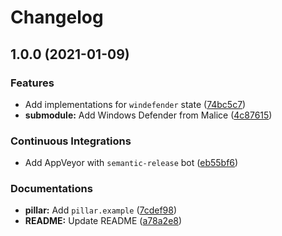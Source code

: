 # Changelog

## 1.0.0 (2021-01-09)


### Features

* Add implementations for `windefender` state ([74bc5c7](https://github.com/extra2000/windefender-formula/commit/74bc5c76e5f22cfc3191b9a9dca9aaf6c26a626e))
* **submodule:** Add Windows Defender from Malice ([4c87615](https://github.com/extra2000/windefender-formula/commit/4c87615cab9f8d60679646ed84f9050b5f9d8b32))


### Continuous Integrations

* Add AppVeyor with `semantic-release` bot ([eb55bf6](https://github.com/extra2000/windefender-formula/commit/eb55bf6767f2b2666d9ea85f3b460bff3d3bf420))


### Documentations

* **pillar:** Add `pillar.example` ([7cdef98](https://github.com/extra2000/windefender-formula/commit/7cdef98b9fc50ebc9128bc18eb226f630c24e6d7))
* **README:** Update README ([a78a2e8](https://github.com/extra2000/windefender-formula/commit/a78a2e87dd9660f8915d8d17d38ad8ad345aa924))
